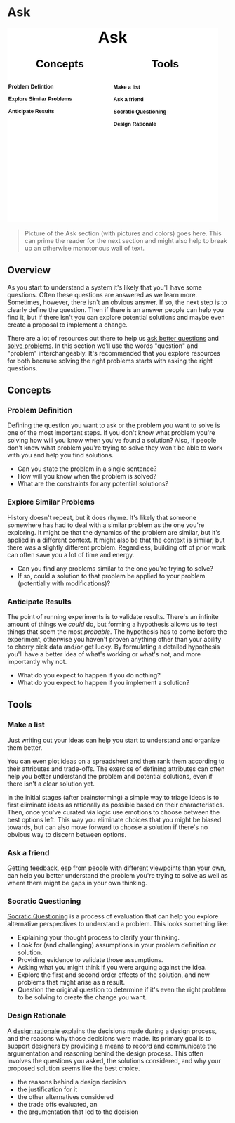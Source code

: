 # Ask

![](img/cag-map-0.0.3-ask.png)

> Picture of the Ask section (with pictures and colors) goes here. This can prime the reader for the next section and might also help to break up an otherwise monotonous wall of text.

## Overview

As you start to understand a system it's likely that you'll have some questions. Often these questions are answered as we learn more. Sometimes, however, there isn't an obvious answer. If so, the next step is to clearly define the question. Then if there is an answer people can help you find it, but if there isn't you can explore potential solutions and maybe even create a proposal to implement a change.

There are a lot of resources out there to help us [ask better questions](https://en.wikipedia.org/wiki/Socratic_questioning) and [solve problems](https://en.wikipedia.org/wiki/How_to_Solve_It). In this section we'll use the words "question" and "problem" interchangeably. It's recommended that you explore resources for both because solving the right problems starts with asking the right questions.

## Concepts

### Problem Definition

Defining the question you want to ask or the problem you want to solve is one of the most important steps. If you don't know what problem you're solving how will you know when you've found a solution? Also, if people don't know what problem you're trying to solve they won't be able to work with you and help you find solutions. 

- Can you state the problem in a single sentence?
- How will you know when the problem is solved?
- What are the constraints for any potential solutions?

### Explore Similar Problems

History doesn't repeat, but it does rhyme. It's likely that someone somewhere has had to deal with a similar problem as the one you're exploring. It might be that the dynamics of the problem are similar, but it's applied in a different context. It might also be that the context is similar, but there was a slightly different problem. Regardless, building off of prior work can often save you a lot of time and energy.

- Can you find any problems similar to the one you're trying to solve?
- If so, could a solution to that problem be applied to your problem (potentially with modifications)? 

### Anticipate Results

The point of running experiments is to validate results. There's an infinite amount of things we *could* do, but forming a hypothesis allows us to test things that seem the most *probable*. The hypothesis has to come before the experiment, otherwise you haven't proven anything other than your ability to cherry pick data and/or get lucky. By formulating a detailed hypothesis you'll have a better idea of what's working or what's not, and more importantly why not. 

- What do you expect to happen if you do nothing? 
- What do you expect to happen if you implement a solution?

## Tools

### Make a list

Just writing out your ideas can help you start to understand and organize them better.

You can even plot ideas on a spreadsheet and then rank them according to their attributes and trade-offs. The exercise of defining attributes can often help you better understand the problem and potential solutions, even if there isn't a clear solution yet.

In the initial stages (after brainstorming) a simple way to triage ideas is to first eliminate ideas as rationally as possible based on their characteristics. Then, once you've curated via logic use emotions to choose between the best options left. This way you eliminate choices that you might be biased towards, but can also move forward to choose a solution if there's no obvious way to discern between options.

### Ask a friend

Getting feedback, esp from people with different viewpoints than your own, can help you better understand the problem you're trying to solve as well as where there might be gaps in your own thinking.

### Socratic Questioning

[Socratic Questioning](https://en.wikipedia.org/wiki/Socratic_questioning) is a process of evaluation that can help you explore alternative perspectives to understand a problem. This looks something like:

- Explaining your thought process to clarify your thinking.
- Look for (and challenging) assumptions in your problem definition or solution.
- Providing evidence to validate those assumptions.
- Asking what you might think if you were arguing against the idea.
- Explore the first and second order effects of the solution, and new problems that might arise as a result.
- Question the original question to determine if it's even the right problem to be solving to create the change you want.

### Design Rationale

A [design rationale](https://en.wikipedia.org/wiki/Design_rationale) explains the decisions made during a design process, and the reasons why those decisions were made. Its primary goal is to support designers by providing a means to record and communicate the argumentation and reasoning behind the design process. This often involves the questions you asked, the solutions considered, and why your proposed solution seems like the best choice. 

- the reasons behind a design decision
- the justification for it
- the other alternatives considered
- the trade offs evaluated, an
- the argumentation that led to the decision

